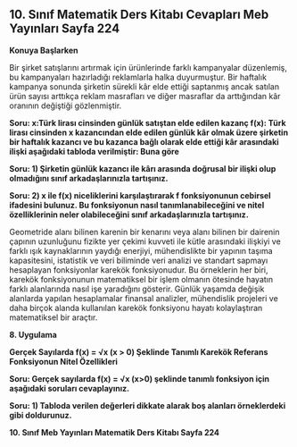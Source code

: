 ## 10. Sınıf Matematik Ders Kitabı Cevapları Meb Yayınları Sayfa 224

**Konuya Başlarken**

Bir şirket satışlarını artırmak için ürünlerinde farklı kampanyalar düzenlemiş, bu kampanyaları hazırladığı reklamlarla halka duyurmuştur. Bir haftalık kampanya sonunda şirketin sürekli kâr elde ettiği saptanmış ancak satılan ürün sayısı arttıkça reklam masrafları ve diğer masraflar da arttığından kâr oranının değiştiği gözlenmiştir.

**Soru: x:Türk lirası cinsinden günlük satıştan elde edilen kazanç f(x): Türk lirası cinsinden x kazancından elde edilen günlük kâr olmak üzere şirketin bir haftalık kazancı ve bu kazanca bağlı olarak elde ettiği kâr arasındaki ilişki aşağıdaki tabloda verilmiştir: Buna göre**

**Soru: 1) Şirketin günlük kazancı ile kârı arasında doğrusal bir ilişki olup olmadığını sınıf arkadaşlarınızla tartışınız.**

**Soru: 2) x ile f(x) niceliklerini karşılaştırarak f fonksiyonunun cebirsel ifadesini bulunuz. Bu fonksiyonun nasıl tanımlanabileceğini ve nitel özelliklerinin neler olabileceğini sınıf arkadaşlarınızla tartışınız.**

Geometride alanı bilinen karenin bir kenarını veya alanı bilinen bir dairenin çapının uzunluğunu fizikte yer çekimi kuvveti ile kütle arasındaki ilişkiyi ve farklı ışık kaynaklarının yaydığı enerjiyi, mühendislikte bir yapının taşıma kapasitesini, istatistik ve veri biliminde veri analizi ve standart sapmayı hesaplayan fonksiyonlar karekök fonksiyonudur. Bu örneklerin her biri, karekök fonksiyonunun matematiksel bir işlem olmanın ötesinde hayatın farklı alanlarında nasıl işe yaradığını gösterir. Günlük yaşamda değişik alanlarda yapılan hesaplamalar finansal analizler, mühendislik projeleri ve daha birçok alanda kullanılan karekök fonksiyonu hayatı kolaylaştıran matematiksel bir araçtır.

**8. Uygulama**

**Gerçek Sayılarda f(x) = √x (x > 0) Şeklinde Tanımlı Karekök Referans Fonksiyonun Nitel Özellikleri**

**Soru: Gerçek sayılarda f(x) = √x (x>0) şeklinde tanımlı fonksiyon için aşağıdaki soruları cevaplayınız.**

**Soru: 1) Tabloda verilen değerleri dikkate alarak boş alanları örneklerdeki gibi doldurunuz.**

**10. Sınıf Meb Yayınları Matematik Ders Kitabı Sayfa 224**
